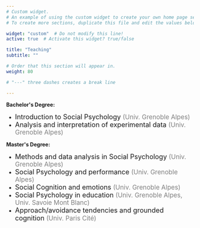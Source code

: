 ```yaml
---
# Custom widget.
# An example of using the custom widget to create your own home page section.
# To create more sections, duplicate this file and edit the values below as desired.

widget: "custom"  # Do not modify this line!
active: true  # Activate this widget? true/false

title: "Teaching"
subtitle: ""

# Order that this section will appear in.
weight: 80

# "---" three dashes creates a break line

---
```


**Bachelor's Degree:**
- <span style='font-size:18px;'>Introduction to Social Psychology <span style= "font-size:17px; color:grey">(Univ. Grenoble Alpes)</span></span>
- <span style='font-size:18px;'>Analysis and interpretation of experimental data <span style= "font-size:17px; color:grey">(Univ. Grenoble Alpes)</span></span>

**Master's Degree:**
- <span style='font-size:18px;'>Methods and data analysis in Social Psychology <span style= "font-size:17px; color:grey">(Univ. Grenoble Alpes)</span></span>
- <span style='font-size:18px;'>Social Psychology and performance <span style= "font-size:17px; color:grey">(Univ. Grenoble Alpes)</span></span>
- <span style='font-size:18px;'>Social Cognition and emotions <span style= "font-size:17px; color:grey">(Univ. Grenoble Alpes)</span></span>
- <span style='font-size:18px;'>Social Psychology in education <span style= "font-size:17px; color:grey">(Univ. Grenoble Alpes, Univ. Savoie Mont Blanc)</span></span>
- <span style='font-size:18px;'>Approach/avoidance tendencies and grounded cognition <span style= "font-size:17px; color:grey">(Univ. Paris Cité)</span></span>
